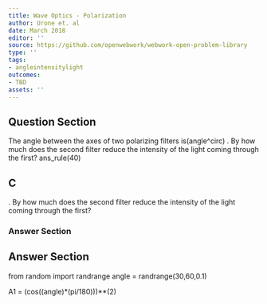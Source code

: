 ```yaml
---
title: Wave Optics - Polarization
author: Urone et. al
date: March 2018
editor: ''
source: https://github.com/openwebwork/webwork-open-problem-library
type: ''
tags:
- angleintensitylight
outcomes:
- TBD
assets: ''
---
```


## Question Section 

The angle between the axes of two polarizing filters is(angle^circ) . By how much does the second filter reduce the intensity of the light coming through the first?
ans_rule(40)
## C
. By how much does the second filter reduce the intensity of the light coming through the first?
### Answer Section


## Answer Section

from random import randrange
angle = randrange(30,60,0.1)

A1 = (cos((angle)*(pi/180)))**(2)